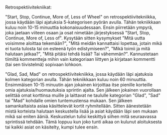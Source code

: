 Retrospektiivitekniikat:

"Start, Stop, Continue, More of, Less of Wheel" on retrospektiivitekniikka, jossa käydään läpi ajatuksia 5-kategorisen pyörän avulla. Tähän tekniikkaan kuluu noin 10-15 minuuttia kokonaisuudessaan. Ensin piirretään ympyrä, joka jaetaan viiteen osaan ja osat nimetään järjestyksessä "Start, Stop, Continue, More of, Less of". Kysytään sitten kysymykset "Mitä uutta voisimme aloittaa tekemään?", "Mitä meidän kannattaisi lopettaa, jotain mikä ei tuota tulosta tai on esteenä työn edistymiseen?", "Mikä toimii ja mitä halutaan jatkaa?", "Mitä pitäisi tehdä lisää? Tai vähemmän?". Kannustetaan tiimiltä kommentteja mihin vain kategoriaan liittyen ja kirjataan kommentti (tai sen tiivistelmä) sopivaan lohkoon. 

"Glad, Sad, Mad" on retrospektiivitekniikka, jossa käydään läpi ajatuksia kolmen kategorian avulla. Tähän tekniikkaan kuluu noin 60 minuuttia. Ensimmäisen 10-15 minuutin ajan jokainen kirjoittaa itse pienille korteille omia ajatuksia/huomautuksia sprintin ajalta. Sen jälkeen jokainen vuorollaan selittää omat korttinsa muille ja laittavat ne taululle kategorian "Glad", "Sad" tai "Mad" kohdalle omien tuntemustensa mukaan. Sen jälkeen samankaltaista asiaa käsittelevät kortit ryhmitellään. Sitten äänestetään mistä korteista halutaan keskustella lisää ja asiat käydään läpi sen mukaan mikä sai eniten ääniä. Keskustelun tulisi keskittyä siihen mitä seuraavassa sprintissä tehdään. Tämä loppuu kun joko tunti aikaa on kulunut aloituksesta tai kaikki asiat on käsitelty, kumpi tulee ensin.